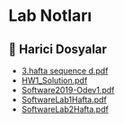 # Lab Notları


<!--Index-->

## 🔗 Harici Dosyalar

- [3.hafta sequence d.pdf](./3.hafta%20sequence%20d.pdf)
- [HW1_Solution.pdf](./HW1_Solution.pdf)
- [Software2019-Odev1.pdf](./Software2019-Odev1.pdf)
- [SoftwareLab1Hafta.pdf](./SoftwareLab1Hafta.pdf)
- [SoftwareLab2Hafta.pdf](./SoftwareLab2Hafta.pdf)


<!--Index-->

